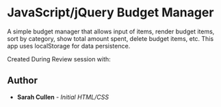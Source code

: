# JavaScript/jQuery Budget Manager

A simple budget manager that allows input of items, render budget items, sort by category, show total amount spent, delete budget items, etc. This app uses localStorage for data persistence.



Created During Review session with:
## Author
* **Sarah Cullen** - *Initial HTML/CSS*
